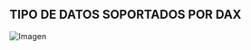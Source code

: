 ## TIPO DE DATOS SOPORTADOS POR DAX

![Imagen](../Guia%20Definitiva%20de%20DAX/Imagenes/imagen1.jpg)
